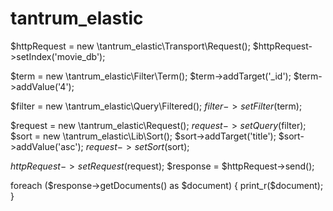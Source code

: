 # tantrum_elastic

$httpRequest = new \tantrum_elastic\Transport\Request();
$httpRequest->setIndex('movie_db');

$term = new \tantrum_elastic\Filter\Term();
$term->addTarget('_id');
$term->addValue('4');

$filter = new \tantrum_elastic\Query\Filtered();
$filter->setFilter($term);

$request = new \tantrum_elastic\Request();
$request->setQuery($filter);
$sort = new \tantrum_elastic\Lib\Sort();
$sort->addTarget('title');
$sort->addValue('asc');
$request->setSort($sort);

$httpRequest->setRequest($request);
$response = $httpRequest->send();

foreach ($response->getDocuments() as $document) {
    print_r($document);
}